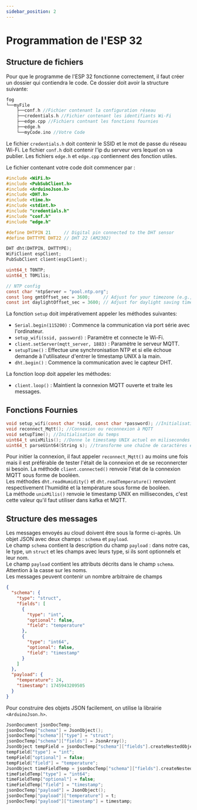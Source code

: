 ```yaml
---
sidebar_position: 2
---
```

# Programmation de l'ESP 32

## Structure de fichiers
Pour que le programme de l'ESP 32 fonctionne correctement, il faut créer un dossier qui contiendra le code. Ce dossier doit avoir la structure suivante:
```c
fog
└──myFile
    ├──conf.h //Fichier contenant la configuration réseau
    ├──credentials.h //Fichier contenant les identifiants Wi-Fi
    ├──edge.cpp //Fichiers contnant les fonctions fournies 
    ├──edge.h
    └──myCode.ino //Votre Code
```
Le fichier `credentials.h` doit contenir le SSID et le mot de passe du réseau Wi-Fi.
Le fichier `conf.h` doit contenir l'ip du serveur vers lequel on va publier.
Les fichiers `edge.h` et `edge.cpp` contiennent des fonction utiles.

Le fichier contenant votre code doit commencer par : 
```c
#include <WiFi.h>
#include <PubSubClient.h>
#include <ArduinoJson.h>
#include <DHT.h>
#include <time.h>
#include <stdint.h>
#include "credentials.h"
#include "conf.h"
#include "edge.h"

#define DHTPIN 21     // Digital pin connected to the DHT sensor
#define DHTTYPE DHT22 // DHT 22 (AM2302)

DHT dht(DHTPIN, DHTTYPE);
WiFiClient espClient;
PubSubClient client(espClient);

uint64_t T0NTP;
uint64_t T0Milis;

// NTP config
const char *ntpServer = "pool.ntp.org";
const long gmtOffset_sec = 3600;     // Adjust for your timezone (e.g., -3600 for GMT-1)
const int daylightOffset_sec = 3600; // Adjust for daylight saving time
```

La fonction `setup` doit impérativement appeler les méthodes suivantes:
- `Serial.begin(115200)` : Commence la communication via port série avec l'ordinateur.
- `setup_wifi(ssid, password)` : Paramètre et connecte le Wi-Fi.
- `client.setServer(mqtt_server, 1883)` : Paramètre le serveur MQTT.
- `setupTime()` : Effectue une synchronisation NTP et si elle échoue demande à l'utilisateur d'entrer le timestamp UNIX à la main.
- `dht.begin()` : Commence la communication avec le capteur DHT.

La fonction loop doit appeler les méthodes:
- `client.loop()` : Maintient la connexion MQTT ouverte et traite les messages.

## Fonctions Fournies 

```c
void setup_wifi(const char *ssid, const char *password); //Initialisation du Wi-Fi
void reconnect_Mqtt(); //Connexion ou reconnexion à MQTT
void setupTime(); //Initialisation du temps
uint64_t unixMilis(); //Donne le timestamp UNIX actuel en milisecondes
uint64_t parseUint64(String s); //transforme une chaîne de caractères en uint64_t
```
Pour initier la connexion, il faut appeler `reconnect_Mqtt()` au moins une fois mais il est préférable de tester l'était de la connexion et de se reconnercter si besoin. La méthode `client.connected()` renvoie l'état de la connexion MQTT sous forme de booléen. \
Les méthodes `dht.readHumidity()` et `dht.readTemperature()` renvoient respectivement l'humidité et la température sous forme de booléen. \
La méthode `unixMilis()` renvoie le timestamp UNIX en millisecondes, c'est cette valeur qu'il faut utiliser dans kafka et MQTT. 

## Structure des messages

Les messages envoyés au cloud doivent être sous la forme ci-après. Un objet JSON avec deux champs : `schema` et `payload`. \
Le champ `schema` contient la description du champ `payload` : dans notre cas, le type, un `struct` et les champs avec leurs type, si ils sont optionnels et leur nom. \
Le champ `payload` contient les attributs décrits dans le champ `schema`. Attention à la casse sur les noms. \
Les messages peuvent contenir un nombre arbitraire de champs
```json title="Exemple d'un message valide"
{
  "schema": {
    "type": "struct",
    "fields": [
      {
        "type": "int",
        "optional": false,
        "field": "temperature"
      },
      {
        "type": "int64",
        "optional": false,
        "field": "timestamp"
      }
    ]
  },
  "payload": {
    "temperature": 24,
    "timestamp": 1745943209505
  }
}
```
Pour construire des objets JSON facilement, on utilise la librairie `<ArduinoJson.h>`.
```c title="Code utilisé pour l'exemple"
JsonDocument jsonDocTemp;
jsonDocTemp["schema"] = JsonObject();
jsonDocTemp["schema"]["type"] = "struct";
jsonDocTemp["schema"]["fields"] = JsonArray();
JsonObject tempField = jsonDocTemp["schema"]["fields"].createNestedObject();
tempField["type"] = "int";
tempField["optional"] = false;
tempField["field"] = "temperature";
JsonObject timeFieldTemp = jsonDocTemp["schema"]["fields"].createNestedObject();
timeFieldTemp["type"] = "int64";
timeFieldTemp["optional"] = false;
timeFieldTemp["field"] = "timestamp";
jsonDocTemp["payload"] = JsonObject();
jsonDocTemp["payload"]["temperature"] = t;
jsonDocTemp["payload"]["timestamp"] = timestamp;
```